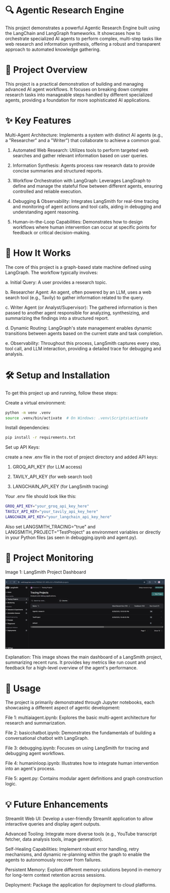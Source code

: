 # 🔍 Agentic Research Engine

This project demonstrates a powerful Agentic Research Engine built using the LangChain and LangGraph frameworks. It showcases how to orchestrate specialized AI agents to perform complex, multi-step tasks like web research and information synthesis, offering a robust and transparent approach to automated knowledge gathering.

# 🌟 Project Overview

This project is a practical demonstration of building and managing advanced AI agent workflows. It focuses on breaking down complex research tasks into manageable steps handled by different specialized agents, providing a foundation for more sophisticated AI applications.


# ✨ Key Features
Multi-Agent Architecture: Implements a system with distinct AI agents (e.g., a "Researcher" and a "Writer") that collaborate to achieve a common goal.

1. Automated Web Research: Utilizes tools to perform targeted web searches and gather relevant information based on user queries.

2. Information Synthesis: Agents process raw research data to provide concise summaries and structured reports.

3. Workflow Orchestration with LangGraph: Leverages LangGraph to define and manage the stateful flow between different agents, ensuring controlled and reliable execution.

4. Debugging & Observability: Integrates LangSmith for real-time tracing and monitoring of agent actions and tool calls, aiding in debugging and understanding agent reasoning.

5. Human-in-the-Loop Capabilities: Demonstrates how to design workflows where human intervention can occur at specific points for feedback or critical decision-making.

# 🧠 How It Works
The core of this project is a graph-based state machine defined using LangGraph. The workflow typically involves:

a. Initial Query: A user provides a research topic.

b. Researcher Agent: An agent, often powered by an LLM, uses a web search tool (e.g., Tavily) to gather information related to the query.

c. Writer Agent (or Analyst/Supervisor): The gathered information is then passed to another agent responsible for analyzing, synthesizing, and summarizing the findings into a structured report.

d. Dynamic Routing: LangGraph's state management enables dynamic transitions between agents based on the current state and task completion.

e. Observability: Throughout this process, LangSmith captures every step, tool call, and LLM interaction, providing a detailed trace for debugging and analysis.

# 🛠️ Setup and Installation
To get this project up and running, follow these steps:

Create a virtual environment:
```bash
python -m venv .venv
source .venv/bin/activate  # On Windows: .venv\Scripts\activate
```
Install dependencies:
```bash
pip install -r requirements.txt
```

Set up API Keys:

create a new .env file in the root of project directory and added  API keys: 

1) GROQ_API_KEY (for LLM access)

2) TAVILY_API_KEY (for web search tool)

3) LANGCHAIN_API_KEY (for LangSmith tracing)

Your .env file should look like this:
```bash
GROQ_API_KEY="your_groq_api_key_here"
TAVILY_API_KEY="your_tavily_api_key_here"
LANGCHAIN_API_KEY="your_langchain_api_key_here"
```

Also set LANGSMITH_TRACING="true" and LANGSMITH_PROJECT="TestProject" as environment variables or directly in your Python files (as seen in debugging.ipynb and agent.py).

# 🧠 Project Monitoring

Image 1: LangSmith Project Dashboard

![Preview](img/dashboard.jpg)

Explanation: This image shows the main dashboard of a LangSmith project, summarizing recent runs. It provides key metrics like run count and feedback for a high-level overview of the agent's performance.




# 🚀 Usage

The project is primarily demonstrated through Jupyter notebooks, each showcasing a different aspect of agentic development:

File 1: multiaiagent.ipynb: Explores the basic multi-agent architecture for research and summarization.

File 2: basicchatbot.ipynb: Demonstrates the fundamentals of building a conversational chatbot with LangGraph.

File 3: debugging.ipynb: Focuses on using LangSmith for tracing and debugging agent workflows.

File 4: humaninloop.ipynb: Illustrates how to integrate human intervention into an agent's process.

File 5: agent.py: Contains modular agent definitions and graph construction logic.



# 💡 Future Enhancements

Streamlit Web UI: Develop a user-friendly Streamlit application to allow interactive queries and display agent outputs.

Advanced Tooling: Integrate more diverse tools (e.g., YouTube transcript fetcher, data analysis tools, image generation).

Self-Healing Capabilities: Implement robust error handling, retry mechanisms, and dynamic re-planning within the graph to enable the agents to autonomously recover from failures.

Persistent Memory: Explore different memory solutions beyond in-memory for long-term context retention across sessions.

Deployment: Package the application for deployment to cloud platforms.











